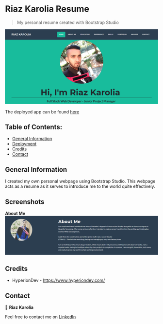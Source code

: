 # **Riaz Karolia Resume**

> My personal resume created with Bootstrap Studio

![Home Page](./images/Riaz.png)

The deployed app can be found [here](https://pizza-app-mern.herokuapp.com/)

## Table of Contents:

- [General Information](#general-information)
- [Deployment](#deployment)
- [Credits](#credits)
- [Contact](#contact)

## General Information

I created my own personal webpage using Bootstrap Studio. This webpage acts as a resume as it serves to introduce me to the world quite effectively.

## Screenshots

**About Me**
![About Me](./images/About.png)

## Credits

- HyperionDev - https://www.hyperiondev.com/

## Contact

👤 **Riaz Karolia**

Feel free to contact me on [LinkedIn](https://www.linkedin.com/in/riaz-karolia/)
